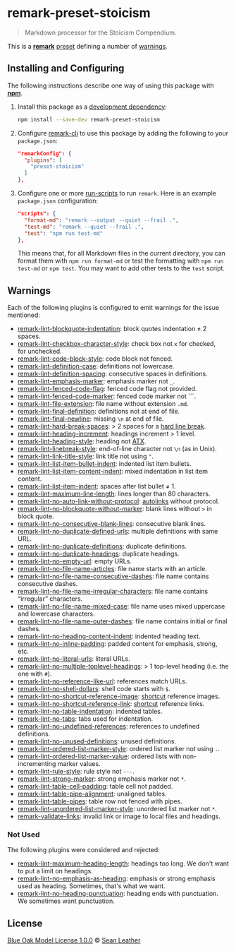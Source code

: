 # remark-preset-stoicism

<!-- Badges -->

<!-- Brief description -->

> Markdown processor for the Stoicism Compendium.

This is a [**remark**][remark] [preset][] defining a number of
[warnings](#warnings).

<!-- Sections -->

## Installing and Configuring

The following instructions describe one way of using this package with
[**npm**][npm].

1. Install this package as a [development dependency][npm-dependencies]:

   ```sh
   npm install --save-dev remark-preset-stoicism
   ```

2. Configure [remark-cli][] to use this package by adding the following to your
   `package.json`:

   ```json
   "remarkConfig": {
     "plugins": [
       "preset-stoicism"
     ]
   },
   ```

3. Configure one or more [run-scripts][npm-run-script] to run `remark`. Here is
   an example `package.json` configuration:

   ```json
   "scripts": {
     "format-md": "remark --output --quiet --frail .",
     "test-md": "remark --quiet --frail .",
     "test": "npm run test-md"
   },
   ```

   This means that, for all Markdown files in the current directory, you can
   format them with `npm run format-md` or test the formatting with `npm run
   test-md` or `npm test`. You may want to add other tests to the `test` script.

## Warnings

Each of the following plugins is configured to emit warnings for the issue
mentioned: <!-- sorted alphabetically -->

* [remark-lint-blockquote-indentation][]: block quotes indentation ≠ 2 spaces.
* [remark-lint-checkbox-character-style][]: check box not `x` for checked, ` `
  for unchecked.
* [remark-lint-code-block-style][]: code block not fenced.
* [remark-lint-definition-case][]: definitions not lowercase.
* [remark-lint-definition-spacing][]: consecutive spaces in definitions.
* [remark-lint-emphasis-marker][]: emphasis marker not `_`.
* [remark-lint-fenced-code-flag][]: fenced code flag not provided.
* [remark-lint-fenced-code-marker][]: fenced code marker not `\``.
* [remark-lint-file-extension][]: file name without extension `.md`.
* [remark-lint-final-definition][]: definitions not at end of file.
* [remark-lint-final-newline][]: missing `\n` at end of file.
* [remark-lint-hard-break-spaces][]: > 2 spaces for a [hard line
  break][md-hard-line-breaks].
* [remark-lint-heading-increment][]: headings increment > 1 level.
* [remark-lint-heading-style][]: heading not [ATX][md-atx-headings].
* [remark-lint-linebreak-style][]: end-of-line character not `\n` (as in Unix).
* [remark-lint-link-title-style][]: link title not using `"`.
* [remark-lint-list-item-bullet-indent][]: indented list item bullets.
* [remark-lint-list-item-content-indent][]: mixed indentation in list item
  content.
* [remark-lint-list-item-indent][]: spaces after list bullet ≠ 1.
* [remark-lint-maximum-line-length][]: lines longer than 80 characters.
* [remark-lint-no-auto-link-without-protocol][]: [autolinks][md-autolinks]
  without protocol.
* [remark-lint-no-blockquote-without-marker][]: blank lines without `>` in block
  quote.
* [remark-lint-no-consecutive-blank-lines][]: consecutive blank lines.
* [remark-lint-no-duplicate-defined-urls][]: multiple definitions with same URL.
* [remark-lint-no-duplicate-definitions][]: duplicate definitions.
* [remark-lint-no-duplicate-headings][]: duplicate headings.
* [remark-lint-no-empty-url][]: empty URLs.
* [remark-lint-no-file-name-articles][]: file name starts with an article.
* [remark-lint-no-file-name-consecutive-dashes][]: file name contains
  consecutive dashes.
* [remark-lint-no-file-name-irregular-characters][]: file name contains
  “irregular” characters.
* [remark-lint-no-file-name-mixed-case][]: file name uses mixed uppercase and
  lowercase characters.
* [remark-lint-no-file-name-outer-dashes][]: file name contains initial or final
  dashes.
* [remark-lint-no-heading-content-indent][]: indented heading text.
* [remark-lint-no-inline-padding][]: padded content for emphasis, strong, etc.
* [remark-lint-no-literal-urls][]: literal URLs.
* [remark-lint-no-multiple-toplevel-headings][]: > 1 top-level heading (i.e. the
  one with `#`).
* [remark-lint-no-reference-like-url][]: references match URLs.
* [remark-lint-no-shell-dollars][]: shell code starts with `$`.
* [remark-lint-no-shortcut-reference-image][]: [shortcut][md-shortcut] reference
  images.
* [remark-lint-no-shortcut-reference-link][]: [shortcut][md-shortcut] reference
  links.
* [remark-lint-no-table-indentation][]: indented tables.
* [remark-lint-no-tabs][]: tabs used for indentation.
* [remark-lint-no-undefined-references][]: references to undefined definitions.
* [remark-lint-no-unused-definitions][]: unused definitions.
* [remark-lint-ordered-list-marker-style][]: ordered list marker not using `.`.
* [remark-lint-ordered-list-marker-value][]: ordered lists with non-incrementing
  marker values.
* [remark-lint-rule-style][]: rule style not `---`.
* [remark-lint-strong-marker][]: strong emphasis marker not `*`.
* [remark-lint-table-cell-padding][]: table cell not padded.
* [remark-lint-table-pipe-alignment][]: unaligned tables.
* [remark-lint-table-pipes][]: table row not fenced with pipes.
* [remark-lint-unordered-list-marker-style][]: unordered list marker not `*`.
* [remark-validate-links][]: invalid link or image to local files and headings.

### Not Used

The following plugins were considered and rejected:

* [remark-lint-maximum-heading-length][]: headings too long. We don't want to
  put a limit on headings.
* [remark-lint-no-emphasis-as-heading][]: emphasis or strong emphasis used as
  heading. Sometimes, that's what we want.
* [remark-lint-no-heading-punctuation][]: heading ends with punctuation. We
  sometimes want punctuation.

## License

[Blue Oak Model License 1.0.0][license] © [Sean Leather][author]

<!-- Definitions, sorted alphabetically -->

[author]: https://github.com/spl
[license]: ./license.md
[md-atx-headings]: https://spec.commonmark.org/0.29/#atx-headings
[md-autolinks]: https://spec.commonmark.org/0.29/#autolinks
[md-hard-line-breaks]: https://spec.commonmark.org/0.29/#hard-line-breaks
[md-shortcut]: https://spec.commonmark.org/0.29/#shortcut-reference-link
[npm-dependencies]: https://docs.npmjs.com/specifying-dependencies-and-devdependencies-in-a-package-json-file
[npm-run-script]: https://docs.npmjs.com/cli/run-script
[npm]: https://docs.npmjs.com/cli/install
[preset]: https://github.com/unifiedjs/unified#preset
[remark-cli]: https://github.com/remarkjs/remark/tree/master/packages/remark-cli
[remark-lint-blockquote-indentation]: https://github.com/remarkjs/remark-lint/tree/master/packages/remark-lint-blockquote-indentation
[remark-lint-checkbox-character-style]: https://github.com/remarkjs/remark-lint/tree/master/packages/remark-lint-checkbox-character-style
[remark-lint-code-block-style]: https://github.com/remarkjs/remark-lint/tree/master/packages/remark-lint-code-block-style
[remark-lint-definition-case]: https://github.com/remarkjs/remark-lint/tree/master/packages/remark-lint-definition-case
[remark-lint-definition-spacing]: https://github.com/remarkjs/remark-lint/tree/master/packages/remark-lint-definition-spacing
[remark-lint-emphasis-marker]: https://github.com/remarkjs/remark-lint/tree/master/packages/remark-lint-emphasis-marker
[remark-lint-fenced-code-flag]: https://github.com/remarkjs/remark-lint/tree/master/packages/remark-lint-fenced-code-flag
[remark-lint-fenced-code-marker]: https://github.com/remarkjs/remark-lint/tree/master/packages/remark-lint-fenced-code-marker
[remark-lint-file-extension]: https://github.com/remarkjs/remark-lint/tree/master/packages/remark-lint-file-extension
[remark-lint-final-definition]: https://github.com/remarkjs/remark-lint/tree/master/packages/remark-lint-final-definition
[remark-lint-final-newline]: https://github.com/remarkjs/remark-lint/tree/master/packages/remark-lint-final-newline
[remark-lint-hard-break-spaces]: https://github.com/remarkjs/remark-lint/tree/master/packages/remark-lint-hard-break-spaces
[remark-lint-heading-increment]: https://github.com/remarkjs/remark-lint/tree/master/packages/remark-lint-heading-increment
[remark-lint-heading-style]: https://github.com/remarkjs/remark-lint/tree/master/packages/remark-lint-heading-style
[remark-lint-linebreak-style]: https://github.com/remarkjs/remark-lint/tree/master/packages/remark-lint-linebreak-style
[remark-lint-link-title-style]: https://github.com/remarkjs/remark-lint/tree/master/packages/remark-lint-link-title-style
[remark-lint-list-item-bullet-indent]: https://github.com/remarkjs/remark-lint/tree/master/packages/remark-lint-list-item-bullet-indent
[remark-lint-list-item-content-indent]: https://github.com/remarkjs/remark-lint/tree/master/packages/remark-lint-list-item-content-indent
[remark-lint-list-item-indent]: https://github.com/remarkjs/remark-lint/tree/master/packages/remark-lint-list-item-indent
[remark-lint-maximum-heading-length]: https://github.com/remarkjs/remark-lint/tree/master/packages/remark-lint-maximum-heading-length
[remark-lint-maximum-line-length]: https://github.com/remarkjs/remark-lint/tree/master/packages/remark-lint-maximum-line-length
[remark-lint-no-auto-link-without-protocol]: https://github.com/remarkjs/remark-lint/tree/master/packages/remark-lint-no-auto-link-without-protocol
[remark-lint-no-blockquote-without-marker]: https://github.com/remarkjs/remark-lint/tree/master/packages/remark-lint-no-blockquote-without-marker
[remark-lint-no-consecutive-blank-lines]: https://github.com/remarkjs/remark-lint/tree/master/packages/remark-lint-no-consecutive-blank-lines
[remark-lint-no-duplicate-defined-urls]: https://github.com/remarkjs/remark-lint/tree/master/packages/remark-lint-no-duplicate-defined-urls
[remark-lint-no-duplicate-definitions]: https://github.com/remarkjs/remark-lint/tree/master/packages/remark-lint-no-duplicate-definitions
[remark-lint-no-duplicate-headings]: https://github.com/remarkjs/remark-lint/tree/master/packages/remark-lint-no-duplicate-headings
[remark-lint-no-emphasis-as-heading]: https://github.com/remarkjs/remark-lint/tree/master/packages/remark-lint-no-emphasis-as-heading
[remark-lint-no-empty-url]: https://github.com/remarkjs/remark-lint/tree/master/packages/remark-lint-no-empty-url
[remark-lint-no-file-name-articles]: https://github.com/remarkjs/remark-lint/tree/master/packages/remark-lint-no-file-name-articles
[remark-lint-no-file-name-consecutive-dashes]: https://github.com/remarkjs/remark-lint/tree/master/packages/remark-lint-no-file-name-consecutive-dashes
[remark-lint-no-file-name-irregular-characters]: https://github.com/remarkjs/remark-lint/tree/master/packages/remark-lint-no-file-name-irregular-characters
[remark-lint-no-file-name-mixed-case]: https://github.com/remarkjs/remark-lint/tree/master/packages/remark-lint-no-file-name-mixed-case
[remark-lint-no-file-name-outer-dashes]: https://github.com/remarkjs/remark-lint/tree/master/packages/remark-lint-no-file-name-outer-dashes
[remark-lint-no-heading-content-indent]: https://github.com/remarkjs/remark-lint/tree/master/packages/remark-lint-no-heading-content-indent
[remark-lint-no-heading-punctuation]: https://github.com/remarkjs/remark-lint/tree/master/packages/remark-lint-no-heading-punctuation
[remark-lint-no-inline-padding]: https://github.com/remarkjs/remark-lint/tree/master/packages/remark-lint-no-inline-padding
[remark-lint-no-literal-urls]: https://github.com/remarkjs/remark-lint/tree/master/packages/remark-lint-no-literal-urls
[remark-lint-no-multiple-toplevel-headings]: https://github.com/remarkjs/remark-lint/tree/master/packages/remark-lint-no-multiple-toplevel-headings
[remark-lint-no-reference-like-url]: https://github.com/remarkjs/remark-lint/tree/master/packages/remark-lint-no-reference-like-url
[remark-lint-no-shell-dollars]: https://github.com/remarkjs/remark-lint/tree/master/packages/remark-lint-no-shell-dollars
[remark-lint-no-shortcut-reference-image]: https://github.com/remarkjs/remark-lint/tree/master/packages/remark-lint-no-shortcut-reference-image
[remark-lint-no-shortcut-reference-link]: https://github.com/remarkjs/remark-lint/tree/master/packages/remark-lint-no-shortcut-reference-link
[remark-lint-no-table-indentation]: https://github.com/remarkjs/remark-lint/tree/master/packages/remark-lint-no-table-indentation
[remark-lint-no-tabs]: https://github.com/remarkjs/remark-lint/tree/master/packages/remark-lint-no-tabs
[remark-lint-no-undefined-references]: https://github.com/remarkjs/remark-lint/tree/master/packages/remark-lint-no-undefined-references
[remark-lint-no-unused-definitions]: https://github.com/remarkjs/remark-lint/tree/master/packages/remark-lint-no-unused-definitions
[remark-lint-ordered-list-marker-style]: https://github.com/remarkjs/remark-lint/tree/master/packages/remark-lint-ordered-list-marker-style
[remark-lint-ordered-list-marker-value]: https://github.com/remarkjs/remark-lint/tree/master/packages/remark-lint-ordered-list-marker-value
[remark-lint-rule-style]: https://github.com/remarkjs/remark-lint/tree/master/packages/remark-lint-rule-style
[remark-lint-strong-marker]: https://github.com/remarkjs/remark-lint/tree/master/packages/remark-lint-strong-marker
[remark-lint-table-cell-padding]: https://github.com/remarkjs/remark-lint/tree/master/packages/remark-lint-table-cell-padding
[remark-lint-table-pipe-alignment]: https://github.com/remarkjs/remark-lint/tree/master/packages/remark-lint-table-pipe-alignment
[remark-lint-table-pipes]: https://github.com/remarkjs/remark-lint/tree/master/packages/remark-lint-table-pipes
[remark-lint-unordered-list-marker-style]: https://github.com/remarkjs/remark-lint/tree/master/packages/remark-lint-unordered-list-marker-style
[remark-validate-links]: https://github.com/remarkjs/remark-validate-links
[remark]: https://github.com/remarkjs/remark
